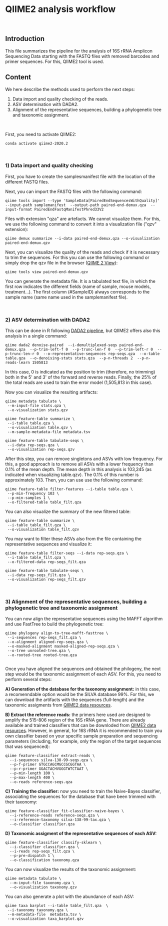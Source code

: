 # QIIME2 analysis workflow
<br> 

## Introduction

This file summarizes the pipeline for the analysis of 16S rRNA Amplicon Sequencing Data starting with the FASTQ files with removed barcodes and primer sequences. For this, QIIME2 tool is used. 

## Content

We here describe the methods used to perform the next steps: 

1. Data import and quality checking of the reads.
2. ASV determination with DADA2.
3. Alignment of the representative sequences, building a phylogenetic tree and taxonomic assignment.
<br> 

First, you need to activate QIIME2:


```
conda activate qiime2-2020.2
```
<br> 

### 1) Data import and quality checking 

First, you have to create the samplesmanifest file with the location of the different FASTQ files.

Next, you can import the FASTQ files with the following command:

```
qiime tools import --type 'SampleData[PairedEndSequencesWithQuality]'  --input-path samplemanifest  --output-path paired-end-demux.qza  --input-format PairedEndFastqManifestPhred33V2
```

Files with extension "qza" are artefacts. We cannot visualize them. For this, we use the following command to convert it into a visualization file ("qzv" extension):

```
qiime demux summarize --i-data paired-end-demux.qza --o-visualization paired-end-demux.qzv
```

Next, you can visualize the quality of the reads and check if it is necessary to trim the sequences. For this you can use the following command or simply drop the qzv file in the browser ([QIIME 2 View](https://view.qiime2.org/)):

```
qiime tools view paired-end-demux.qzv
```

You can generate the metadata file. It is a tabulated text file, in which the first row indicates the different fields (name of sample, mouse models, treatment...). The first column (#SampleID) always corresponds to the sample name (same name used in the samplemanifest file).

<br>

### 2) ASV determination with DADA2

This can be done in R following [DADA2 pipeline](https://benjjneb.github.io/dada2/tutorial.html), but QIIME2 offers also this analysis in a single command:

```
qiime dada2 denoise-paired  --i-demultiplexed-seqs paired-end-demux.qza  --p-trim-left-f 0  --p-trunc-len-f 0  --p-trim-left-r 0  --p-trunc-len-r 0  --o-representative-sequences rep-seqs.qza  --o-table table.qza  --o-denoising-stats stats.qza  --p-n-threads 2  --p-n-reads-learn 1505813
```

In this case, 0 is indicated as the position to trim (therefore, no trimming) both in the 5' and 3' of the forward and reverse reads. Finally, the 25% of the total reads are used to train the error model (1,505,813 in this case). 

Now you can visualize the resulting artifacts:

```
qiime metadata tabulate \
 --m-input-file stats.qza \
 --o-visualization stats.qzv

qiime feature-table summarize \
 --i-table table.qza \
 --o-visualization table.qzv \
 --m-sample-metadata-file metadata.tsv
 
qiime feature-table tabulate-seqs \
 --i-data rep-seqs.qza \
 --o-visualization rep-seqs.qzv
```

After this step, you can remove singletons and ASVs with low frequency. For this, a good approach is to remove all ASVs with a lower frequency than 0.1% of the mean depth. The mean depth in this analysis is 103,245 (as indicated when visualizing table.qzv). The 0.1% of this number is approximately 103. Then, you can use use the following command:

```
qiime feature-table filter-features --i-table table.qza \
 --p-min-frequency 103 \
 --p-min-samples 1 \
 --o-filtered-table table_filt.qza 
```

You can also visualize the summary of the new filtered table:

```
qiime feature-table summarize \
 --i-table table_filt.qza \
 --o-visualization table_filt.qzv
 ```

You may want to filter these ASVs also from the file containing the representative sequences and visualize it:

```
qiime feature-table filter-seqs --i-data rep-seqs.qza \
 --i-table table_filt.qza \
 --o-filtered-data rep-seqs_filt.qza

qiime feature-table tabulate-seqs \
 --i-data rep-seqs_filt.qza \
 --o-visualization rep-seqs_filt.qzv
```

<br> 

### 3) Alignment of the representative sequences, building a phylogenetic tree and taxonomic assignment

You can now align the representative sequences using the MAFFT algorithm and use FastTree to build the phylogenetic tree:

```
qiime phylogeny align-to-tree-mafft-fasttree \
 --i-sequences rep-seqs_filt.qza \
 --o-alignment aligned-rep-seqs.qza \
 --o-masked-alignment masked-aligned-rep-seqs.qza \
 --o-tree unrooted-tree.qza \
 --o-rooted-tree rooted-tree.qza
 
```
Once you have aligned the sequences and obtained the philogeny, the next step would be the taxonomic assignment of each ASV. For this, you need to perform several steps:
<br> 

**A) Generation of the database for the taxonomy assignment:** in this case, a recomenndable option would be the SILVA database 99%. For this, we can download the artifacts with the sequences (full-length) and the taxonomic assigments from [QIIME2 data resources](https://docs.qiime2.org/2020.8/data-resources/).

**B) Extract the reference reads:** the primers here used are designed to amplify the 515-806 region of the 16S rRNA gene. There are already available and trained classifiers that can be downloded from [QIIME2 data resources](https://docs.qiime2.org/2020.8/data-resources/). However, in general, for 16S rRNA it is recommended to train you own classifier based on your specific sample preparation and sequencing parameters (including, for example, only the region of the target sequences that was sequenced):

```
qiime feature-classifier extract-reads \
  --i-sequences silva-138-99-seqs.qza \
  --p-f-primer GTGCCAGCMGCCGCGGTAA \
  --p-r-primer GGACTACHVGGGTWTCTAAT \
  --p-min-length 100 \
  --p-max-length 400 \
  --o-reads reference-seqs.qza
```

**C) Training the classifier:** now you need to train the Naive-Bayes classifier, associating the sequences for the database that have been trimmed with their taxonomy:

```
qiime feature-classifier fit-classifier-naive-bayes \
  --i-reference-reads reference-seqs.qza \
  --i-reference-taxonomy silva-138-99-tax.qza \
  --o-classifier classifier.qza
```

**D) Taxonomic assigment of the representative sequences of each ASV:**

```
qiime feature-classifier classify-sklearn \
  --i-classifier classifier.qza \ 
  --i-reads rep-seqs_filt.qza \
  --p-pre-dispatch 1 \
  --o-classification taxonomy.qza
  ```
You can now visualize the results of the taxonomic assignment:

```
qiime metadata tabulate \
  --m-input-file taxonomy.qza \
  --o-visualization taxonomy.qzv
```

You can also generate a plot with the abundance of each ASV:

```
qiime taxa barplot --i-table table_filt.qza  \
 --i-taxonomy taxonomy.qza \
 --m-metadata-file  metadata.tsv \
 --o-visualization taxa_barplot.qzv
```
